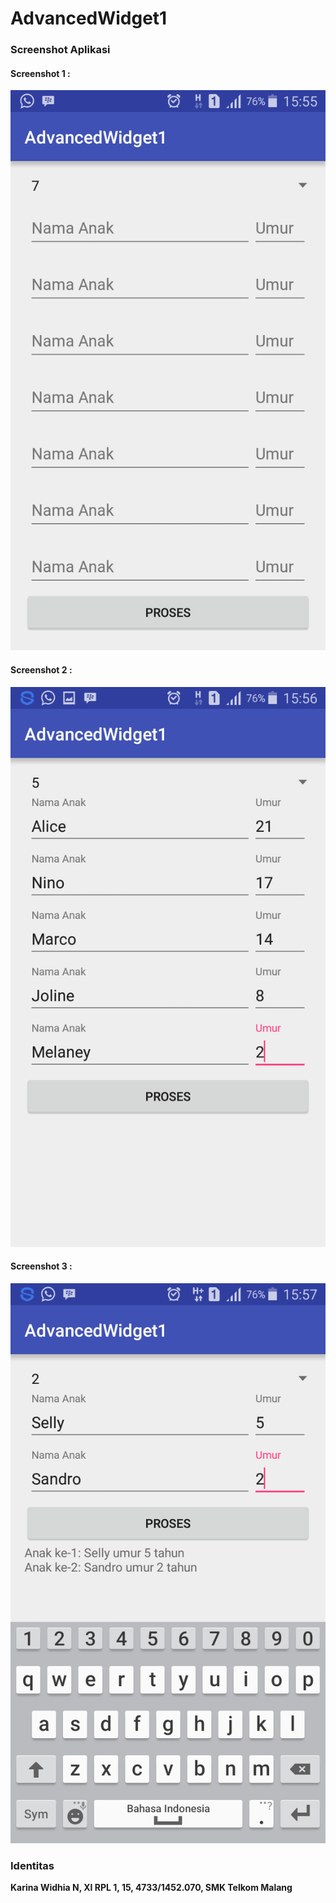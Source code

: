# AdvancedWidget1

### Screenshot Aplikasi

#### Screenshot 1 :


![AdvancedWidget1.1](https://github.com/karinawidhia/AdvancedWidget1/blob/master/AdvancedWidget1.1.png)




#### Screenshot 2 :


![AdvancedWidget1.2](https://github.com/karinawidhia/AdvancedWidget1/blob/master/AdvancedWidget1.2.png)




#### Screenshot 3 :
![AdvancedWidget1.3](https://github.com/karinawidhia/AdvancedWidget1/blob/master/AdvancedWidget1.3.png)





### Identitas
**Karina Widhia N, XI RPL 1, 15, 4733/1452.070, SMK Telkom Malang**
